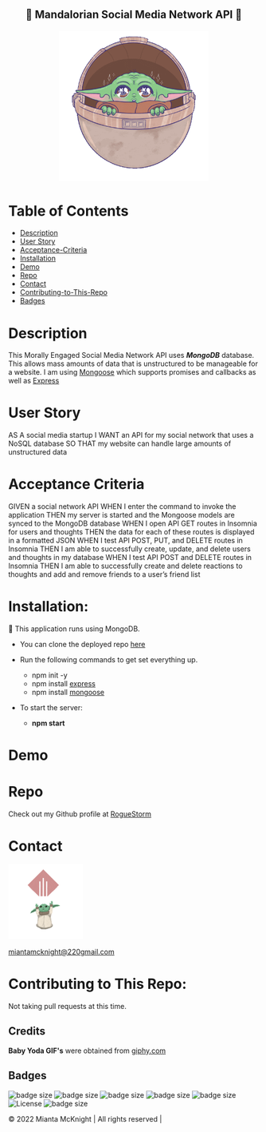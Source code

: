 ##                     <p align= center><html>🌌 Mandalorian Social Media Network API 🌌</html></p>
<p align= "center">
<img src= "./assets/baby-yoda-2.gif" style="width: 300px; height: 300px;"</p>

# Table of Contents
- [Description](#description)
- [User Story](#user-story)
- [Acceptance-Criteria](#acceptance-criteria)
- [Installation](#installation)
- [Demo](#demo)
- [Repo](#repo)
- [Contact](#contact)
- [Contributing-to-This-Repo](#contributing-to-this-repo)
- [Badges](#badges)

# Description
This Morally Engaged Social Media Network API uses **_MongoDB_** database. This allows mass amounts of data that is unstructured to be manageable for a website. I am using [Mongoose](https://www.npmjs.com/package/mongoose) which supports promises and callbacks as well as [Express](https://www.npmjs.com/package/express)   

# User Story
AS A social media startup
I WANT an API for my social network that uses a NoSQL database
SO THAT my website can handle large amounts of unstructured data

# Acceptance Criteria 
GIVEN a social network API
WHEN I enter the command to invoke the application
THEN my server is started and the Mongoose models are synced to the MongoDB database
WHEN I open API GET routes in Insomnia for users and thoughts
THEN the data for each of these routes is displayed in a formatted JSON
WHEN I test API POST, PUT, and DELETE routes in Insomnia
THEN I am able to successfully create, update, and delete users and thoughts in my database
WHEN I test API POST and DELETE routes in Insomnia
THEN I am able to successfully create and delete reactions to thoughts and add and remove friends to a user’s friend list

# Installation:  
📖 This application runs using MongoDB. 
- You can clone the deployed repo [here](https://github.com/RogueStorm7/Morally-Engaged-Social-Media-Network-API.git)

- Run the following commands to get set everything up.
    -   npm init -y
    - npm install [express](https://www.npmjs.com/package/express)
    - npm install [mongoose](https://www.npmjs.com/package/mongoose)

- To start the server:
    - **npm start**




# Demo


# Repo
Check out my Github profile at [RogueStorm](https://github.com/RogueStorm7/Morally-Engaged-Social-Media-Network-API.git)


# Contact
<p>
<img src= "./assets/baby-yoda.gif" style="width: 150px; height: 150px;"</p>

[miantamcknight@220gmail.com](https://miantamcknight220@gmail.com)

# Contributing to This Repo: 
Not taking pull requests at this time.

## Credits

**Baby Yoda GIF's** were obtained from [giphy.com](https://giphy.com/stickers/star-wars-yoda-aquellanerd-kfWSNKWMPM03LnwqXo)
## Badges 
![badge size](https://img.shields.io/badge/Database-MongoDB-yellow?style=flat-square&logo=mongoDB)
![badge size](https://img.shields.io/badge/npm%20package-mongoose-cyan?style=flat-square&logo=npm) 
![badge size](https://img.shields.io/badge/npm%20package-insomnia-%3CCOLOR%3E?style=flat-square&logo=npm)
![badge size](https://img.shields.io/badge/npm%20package-express-orange?style=flat-square&logo=npm) 
![badge size](https://img.shields.io/badge/Made%20for-VSCode-1f425f.svg)
![License](https://img.shields.io/badge/License-ISC-blue)
![badge size](https://img.shields.io/badge/GitHub-100000?style=for-the-badge&logo=github&logoColor=white)



&copy; 2022 Mianta McKnight  | All rights reserved | 
